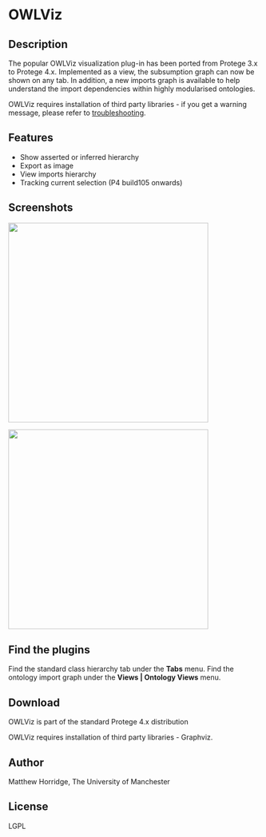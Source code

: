 # OWLViz #

## Description ##
The popular OWLViz visualization plug-in has been ported from Protege 3.x to Protege 4.x. Implemented as a view, the subsumption graph can now be shown on any tab. In addition, a new imports graph is available to help understand the import dependencies within highly modularised ontologies.

OWLViz requires installation of third party libraries - if you get a warning message, please refer to [troubleshooting](http://protegewiki.stanford.edu/index.php/OWLViz#Troubleshooting).

## Features ##

  * Show asserted or inferred hierarchy
  * Export as image
  * View imports hierarchy
  * Tracking current selection (P4 build105 onwards)

## Screenshots ##

<a href='http://www.co-ode.org/downloads/protege-x/plugins/images/owlviz.png'><img src='http://www.co-ode.org/downloads/protege-x/plugins/images/owlviz.png' width='400' /></a>

<a href='http://www.co-ode.org/downloads/protege-x/plugins/images/owlviz-imports.png'><img src='http://www.co-ode.org/downloads/protege-x/plugins/images/owlviz-imports.png' width='400' /></a>

## Find the plugins ##

Find the standard class hierarchy tab under the **Tabs** menu.
Find the ontology import graph under the **Views | Ontology Views** menu.

## Download ##

OWLViz is part of the standard Protege 4.x distribution

OWLViz requires installation of third party libraries - Graphviz.

## Author ##

Matthew Horridge, The University of Manchester

## License ##

LGPL
